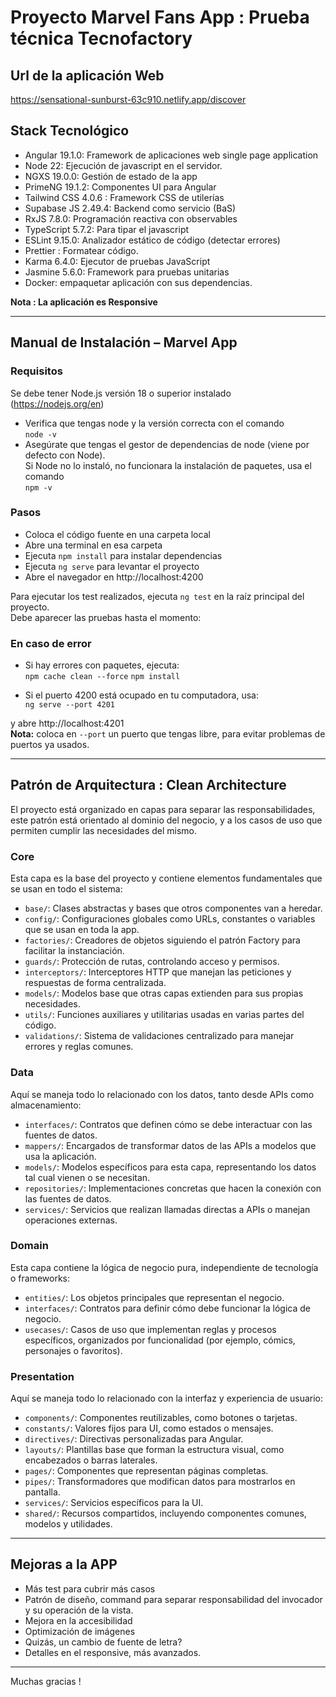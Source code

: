 # Proyecto Marvel Fans App : Prueba técnica Tecnofactory

## Url de la aplicación Web  
https://sensational-sunburst-63c910.netlify.app/discover

## Stack Tecnológico

- Angular 19.1.0: Framework de aplicaciones web single page application  
- Node 22: Ejecución de javascript en el servidor.  
- NGXS 19.0.0: Gestión de estado de la app  
- PrimeNG 19.1.2: Componentes UI para Angular  
- Tailwind CSS 4.0.6 : Framework CSS de utilerías  
- Supabase JS 2.49.4: Backend como servicio (BaS)  
- RxJS 7.8.0: Programación reactiva con observables  
- TypeScript 5.7.2: Para tipar el javascript  
- ESLint 9.15.0: Analizador estático de código (detectar errores)  
- Prettier : Formatear código.  
- Karma 6.4.0: Ejecutor de pruebas JavaScript  
- Jasmine 5.6.0: Framework para pruebas unitarias  
- Docker: empaquetar aplicación con sus dependencias.  

**Nota : La aplicación es Responsive**

---

## Manual de Instalación – Marvel App

### Requisitos

Se debe tener Node.js versión 18 o superior instalado (https://nodejs.org/en)

- Verifica que tengas node y la versión correcta con el comando  
  `node -v`  
- Asegúrate que tengas el gestor de dependencias de node (viene por defecto con Node).  
  Si Node no lo instaló, no funcionara la instalación de paquetes, usa el comando  
  `npm -v`

### Pasos

- Coloca el código fuente en una carpeta local  
- Abre una terminal en esa carpeta  
- Ejecuta `npm install` para instalar dependencias  
- Ejecuta `ng serve` para levantar el proyecto  
- Abre el navegador en http://localhost:4200

Para ejecutar los test realizados, ejecuta `ng test` en la raíz principal del proyecto.  
Debe aparecer las pruebas hasta el momento:

### En caso de error

- Si hay errores con paquetes, ejecuta:  
  `npm cache clean --force`
  `npm install`

- Si el puerto 4200 está ocupado en tu computadora, usa:  
  `ng serve --port 4201`

y abre http://localhost:4201  
**Nota:** coloca en `--port` un puerto que tengas libre, para evitar problemas de puertos ya usados.

---

## Patrón de Arquitectura : Clean Architecture

El proyecto está organizado en capas para separar las responsabilidades, este patrón está orientado al dominio del negocio, y a los casos de uso que permiten cumplir las necesidades del mismo.

### Core

Esta capa es la base del proyecto y contiene elementos fundamentales que se usan en todo el sistema:

- `base/`: Clases abstractas y bases que otros componentes van a heredar.  
- `config/`: Configuraciones globales como URLs, constantes o variables que se usan en toda la app.  
- `factories/`: Creadores de objetos siguiendo el patrón Factory para facilitar la instanciación.  
- `guards/`: Protección de rutas, controlando acceso y permisos.  
- `interceptors/`: Interceptores HTTP que manejan las peticiones y respuestas de forma centralizada.  
- `models/`: Modelos base que otras capas extienden para sus propias necesidades.  
- `utils/`: Funciones auxiliares y utilitarias usadas en varias partes del código.  
- `validations/`: Sistema de validaciones centralizado para manejar errores y reglas comunes.  

### Data

Aquí se maneja todo lo relacionado con los datos, tanto desde APIs como almacenamiento:

- `interfaces/`: Contratos que definen cómo se debe interactuar con las fuentes de datos.  
- `mappers/`: Encargados de transformar datos de las APIs a modelos que usa la aplicación.  
- `models/`: Modelos específicos para esta capa, representando los datos tal cual vienen o se necesitan.  
- `repositories/`: Implementaciones concretas que hacen la conexión con las fuentes de datos.  
- `services/`: Servicios que realizan llamadas directas a APIs o manejan operaciones externas.  

### Domain

Esta capa contiene la lógica de negocio pura, independiente de tecnología o frameworks:

- `entities/`: Los objetos principales que representan el negocio.  
- `interfaces/`: Contratos para definir cómo debe funcionar la lógica de negocio.  
- `usecases/`: Casos de uso que implementan reglas y procesos específicos, organizados por funcionalidad (por ejemplo, cómics, personajes o favoritos).  

### Presentation

Aquí se maneja todo lo relacionado con la interfaz y experiencia de usuario:

- `components/`: Componentes reutilizables, como botones o tarjetas.  
- `constants/`: Valores fijos para UI, como estados o mensajes.  
- `directives/`: Directivas personalizadas para Angular.  
- `layouts/`: Plantillas base que forman la estructura visual, como encabezados o barras laterales.  
- `pages/`: Componentes que representan páginas completas.  
- `pipes/`: Transformadores que modifican datos para mostrarlos en pantalla.  
- `services/`: Servicios específicos para la UI.  
- `shared/`: Recursos compartidos, incluyendo componentes comunes, modelos y utilidades.

---

## Mejoras a la APP

- Más test para cubrir más casos  
- Patrón de diseño, command para separar responsabilidad del invocador y su operación de la vista.  
- Mejora en la accesibilidad  
- Optimización de imágenes  
- Quizás, un cambio de fuente de letra?  
- Detalles en el responsive, más avanzados.

---

Muchas gracias !
